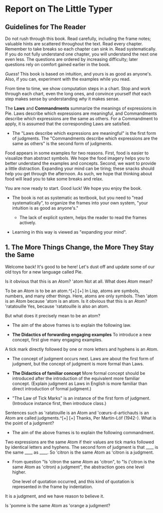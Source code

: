 # Report on The Little Typer

## Guidelines for The Reader

Do not rush through this book.
Read carefully, including the frame notes;
valuable hints are scattered throughout the text.
Read every chapter.
Remember to take breaks so each chapter can sink in.
Read systematically.
If you do not fully understand one chapter,
you will understand the next one even less.
The questions are ordered by increasing difficulty;
later questions rely on comfort gained earlier in the book.

*Guess!* This book is based on intuition,
and yours is as good as anyone's.
Also, if you can, experiment with the examples while you read.

From time to time, we show computation steps in a chart.
Stop and work through each chart, even the long ones,
and convince yourself *that* each step makes sense
by understanding *why* it makes sense.

The **Laws** and **Commandments** summarize the meanings of expressions in Pie.
Laws describe which expressions are meaningful,
and Commandments describe which expressions are the same as others.
For a Commandment to apply, it is assumed that the corresponding Laws are satisfied.

- The "Laws describe which expressions are meaningful"
  is the first form of judgments.
  The "Commandments describe which expressions are the same as others"
  is the second form of judgments.

Food appears in some examples for two reasons.
First, food is easier to visualize than abstract symbols.
We hope the food imagery helps you to better understand the examples and concepts.
Second, we want to provide a little distraction.
Expanding your mind can be tiring;
these snacks should help you get through the afternoon.
As such, we hope that thinking about food will lead you to take some breaks and relax.

You are now ready to start.
Good luck! We hope you enjoy the book.

- The book is not as systematic as textbook,
  but you need to "read systematically",
  to organize the frames into your own system,
  "your intuition is as good as anyone's."
  - The lack of explicit system,
    helps the reader to read the frames actively.

- Learning in this way is viewed as "expanding your mind".

## 1. The More Things Change, the More They Stay the Same

<chapter>

<title>
1. The More Things Change, the More They Stay the Same
</title>

<frame>
<question>
Welcome back!
</question>
<answer>
It's good to be here!
</answer>
</frame>

<frame>
<question>
Let's dust off and update some of our old toys
for a new language called Pie.

Is it obvious that this is an Atom?
  'atom
</question>
<answer>
Not at all. What does Atom mean?
</answer>
</frame>

<frame>
<question>
To be an Atom is to be an atom.^[+]
</question>
<note>
[+] In Lisp, atoms are symbols, numbers, and many other things.
Here, atoms are only symbols.
</note>
<answer>
Then 'atom is an Atom because 'atom is an atom.
</answer>
</frame>

<frame>
<question>
Is it obvious that this is an Atom?
  'ratatouille
</question>
<answer>
Yes, because 'ratatouille is also an atom.

But what does it precisely mean to be an atom?
</answer>
</frame>

</TODO>

- The aim of the above frames is to explain the following law.

- **The Didactics of forwarding engaging examples**
  To introduce a new concept, first give many engaging examples.

<law>
<title>The Law of Tick Marks</title>
A tick mark directly followed by one or more letters and hyphens is an Atom.
</law>

- The concept of judgment occurs next.
  Laws are about the first form of judgment,
  but the concept of judgment is more formal than Laws.

- **The Didactics of familiar concept**
  More formal concept should be introduced
  after the introduction of the equivalent more familiar concept.
  (Explain judgment as Laws in English is more familiar
  than direct introduction of formal judgment.)

- "The Law of Tick Marks" is an instance of the first form of judgment.
  (Introduce instance first, then introduce class.)

<frame>
<question>
Sentences such as
  'ratatouille is an Atom
and
  'cœurs-d-artichauts is an Atom
are called judgments.^[+]
<note>
[+] Thanks, Per Martin-Löf (1942-).
</note>
</question>
<answer>
What is the point of a judgment?
</answer>
</frame>

</TODO>

- The aim of the above frames is to explain the following commandment.

<commandment>
<title>The Commandment of Tick Marks</title>
Two expressions are the same Atom if their values are tick marks
followed by identical letters and hyphens.
</commandment>

<frame>
<question>
The second form of judgment is that
  ____ is the same ____ as ____.
</question>
<answer>
So
  'citron is the same Atom as 'citron
is a judgment.
</answer>
</frame>

- From question "Is 'citron the same Atom as 'citron",
  to "Is ('citron is the same Atom as 'citron) a judgment",
  the abstraction goes one level higher.

  One level of quotation occurred,
  and this kind of quotation is represented in the frame by indentation.

<frame>
<question>
It is a judgment, and we have reason to believe it.

Is
  'pomme is the same Atom as 'orange
a judgment?
</question>
<answer>

</answer>

</chapter>
